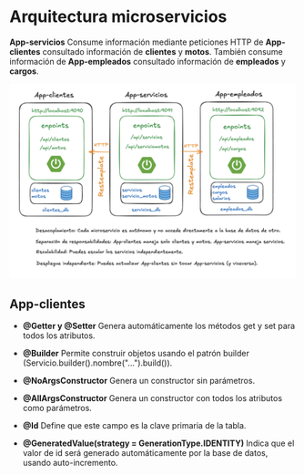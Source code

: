 # Arquitectura microservicios

**App-servicios** Consume información mediante peticiones HTTP de **App-clientes** consultado información de **clientes** y **motos**. También consume información de **App-empleados** consultado información de **empleados** y **cargos**.

![alt text](image.png)

## App-clientes

- **@Getter y @Setter** Genera automáticamente los métodos get y set para todos los atributos.
- **@Builder** Permite construir objetos usando el patrón builder (Servicio.builder().nombre("...").build()).
- **@NoArgsConstructor** Genera un constructor sin parámetros.
- **@AllArgsConstructor** Genera un constructor con todos los atributos como parámetros.

- **@Id** Define que este campo es la clave primaria de la tabla.
- **@GeneratedValue(strategy = GenerationType.IDENTITY)** Indica que el valor de id será generado automáticamente por la base de datos, usando auto-incremento.